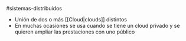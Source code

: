 #sistemas-distribuidos 

- Unión de dos o más [[Cloud|clouds]] distintos
- En muchas ocasiones se usa cuando se tiene un cloud privado y se quieren ampliar las prestaciones con uno público